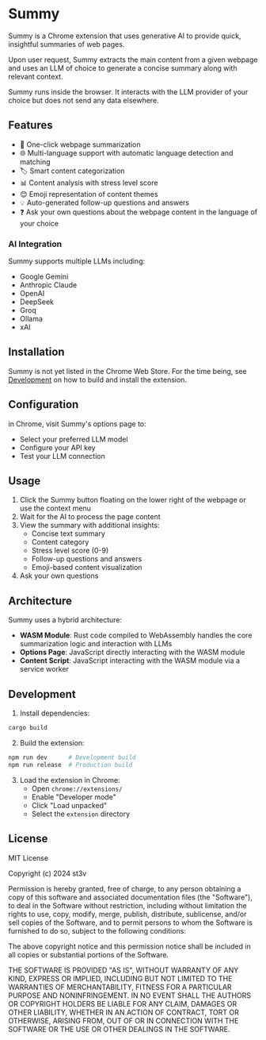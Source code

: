 # Summy

Summy is a Chrome extension that uses generative AI to provide quick, insightful summaries of web pages.

Upon user request, Summy extracts the main content from a given webpage and uses an LLM of choice to generate a concise summary along with relevant context.

Summy runs inside the browser. It interacts with the LLM provider of your choice but does not send any data elsewhere.

## Features

- 🚀 One-click webpage summarization
- 🌐 Multi-language support with automatic language detection and matching
- 🏷️ Smart content categorization
- 📊 Content analysis with stress level score
- 😊 Emoji representation of content themes
- 💡 Auto-generated follow-up questions and answers
- ❓ Ask your own questions about the webpage content in the language of your choice

### AI Integration
Summy supports multiple LLMs including:
  - Google Gemini
  - Anthropic Claude
  - OpenAI
  - DeepSeek
  - Groq
  - Ollama
  - xAI

## Installation

Summy is not yet listed in the Chrome Web Store. For the time being, see [Development](#development) on how to build and install the extension.

## Configuration

in Chrome, visit Summy's options page to:
- Select your preferred LLM model
- Configure your API key
- Test your LLM connection

## Usage

1. Click the Summy button floating on the lower right of the webpage or use the context menu
2. Wait for the AI to process the page content
3. View the summary with additional insights:
   - Concise text summary
   - Content category
   - Stress level score (0-9)
   - Follow-up questions and answers
   - Emoji-based content visualization
4. Ask your own questions

## Architecture

Summy uses a hybrid architecture:

- **WASM Module**: Rust code compiled to WebAssembly handles the core summarization logic and interaction with LLMs
- **Options Page**: JavaScript directly interacting with the WASM module
- **Content Script**: JavaScript interacting with the WASM module via a service worker

## Development

1. Install dependencies:
```bash
cargo build
```

2. Build the extension:
```bash
npm run dev      # Development build
npm run release  # Production build
```

3. Load the extension in Chrome:
   - Open `chrome://extensions/`
   - Enable "Developer mode"
   - Click "Load unpacked"
   - Select the `extension` directory

## License

MIT License

Copyright (c) 2024 st3v

Permission is hereby granted, free of charge, to any person obtaining a copy of this software and associated documentation files (the "Software"), to deal in the Software without restriction, including without limitation the rights to use, copy, modify, merge, publish, distribute, sublicense, and/or sell copies of the Software, and to permit persons to whom the Software is furnished to do so, subject to the following conditions:

The above copyright notice and this permission notice shall be included in all copies or substantial portions of the Software.

THE SOFTWARE IS PROVIDED "AS IS", WITHOUT WARRANTY OF ANY KIND, EXPRESS OR IMPLIED, INCLUDING BUT NOT LIMITED TO THE WARRANTIES OF MERCHANTABILITY, FITNESS FOR A PARTICULAR PURPOSE AND NONINFRINGEMENT. IN NO EVENT SHALL THE AUTHORS OR COPYRIGHT HOLDERS BE LIABLE FOR ANY CLAIM, DAMAGES OR OTHER LIABILITY, WHETHER IN AN ACTION OF CONTRACT, TORT OR OTHERWISE, ARISING FROM, OUT OF OR IN CONNECTION WITH THE SOFTWARE OR THE USE OR OTHER DEALINGS IN THE SOFTWARE.